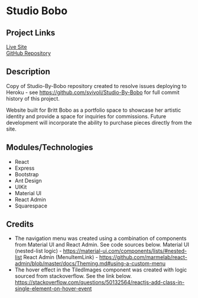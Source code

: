 # Studio Bobo

## Project Links

[Live Site](https://glacial-scrubland-84963.herokuapp.com/)  
[GitHub Repository](https://github.com/svivoli/StudioBobo)

## Description

Copy of Studio-By-Bobo repository created to resolve issues deploying to Heroku - see https://github.com/svivoli/Studio-By-Bobo for full commit history of this project.

Website built for Britt Bobo as a portfolio space to showcase her artistic identity and provide a space for inquiries for commissions. Future development will incorporate the ability to purchase pieces directly from the site.

## Modules/Technologies

- React
- Express
- Bootstrap
- Ant Design
- UIKit
- Material UI
- React Admin
- Squarespace

## Credits

- The navigation menu was created using a combination of components from Material UI and React Admin.
See code sources below.
Material UI (nested-list logic) - https://material-ui.com/components/lists/#nested-list
React Admin (MenuItemLink) - https://github.com/marmelab/react-admin/blob/master/docs/Theming.md#using-a-custom-menu
- The hover effect in the TiledImages component was created with logic sourced from stackoverflow.
See the link below.
https://stackoverflow.com/questions/50132564/reactjs-add-class-in-single-element-on-hover-event
